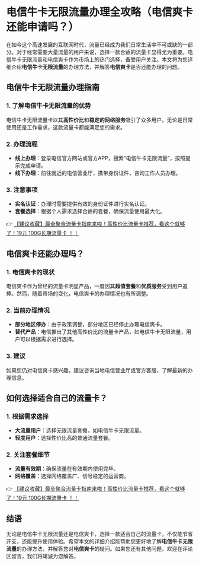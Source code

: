 # 电信牛卡无限流量办理全攻略（电信爽卡还能申请吗？）

在如今这个高速发展的互联网时代，流量已经成为我们日常生活中不可或缺的一部分。对于经常需要大量流量的用户来说，选择一款合适的流量卡显得尤为重要。电信牛卡无限流量和电信爽卡作为市场上的热门选择，备受用户关注。本文将为您详细介绍**电信牛卡无限流量**的办理方法，并解答**电信爽卡**是否还能办理的问题。

## 电信牛卡无限流量办理指南

### 1. 了解电信牛卡无限流量的优势
电信牛卡无限流量卡以其**高性价比**和**稳定的网络服务**吸引了众多用户。无论是日常使用还是工作需求，这款流量卡都能满足您的需求。

### 2. 办理流程
- **线上办理**：登录电信官方网站或官方APP，搜索“电信牛卡无限流量”，按照提示完成申请。
- **线下办理**：前往就近的电信营业厅，携带身份证件，咨询工作人员办理。

### 3. 注意事项
- **实名认证**：办理时需要提供有效的身份证件进行实名认证。
- **套餐选择**：根据个人需求选择合适的套餐，确保流量使用最大化。

👉 [【建议收藏】最全聚合流量卡指南来啦！高性价比流量卡推荐，看这个就够了！19元 100G长期流量卡 ！！](https://bit.ly/Liuliangka)

## 电信爽卡还能办理吗？

### 1. 电信爽卡的现状
电信爽卡作为曾经的流量卡明星产品，一度因其**超值套餐**和**优质服务**受到用户追捧。然而，随着市场的变化，电信爽卡的办理情况也有所调整。

### 2. 当前办理情况
- **部分地区停办**：由于政策调整，部分地区已经停止办理电信爽卡。
- **替代产品**：电信推出了其他高性价比的流量卡产品，如电信牛卡无限流量，用户可以根据需求进行选择。

### 3. 建议
如果您仍对电信爽卡感兴趣，建议咨询当地电信营业厅或官方客服，了解最新的办理信息。

## 如何选择适合自己的流量卡？

### 1. 根据需求选择
- **大流量用户**：选择无限流量套餐，如电信牛卡无限流量。
- **轻度用户**：选择性价比高的普通流量套餐。

### 2. 关注套餐细节
- **流量有效期**：确保流量在有效期内使用完毕。
- **网络覆盖**：选择网络覆盖广、信号稳定的运营商。

👉 [【建议收藏】最全聚合流量卡指南来啦！高性价比流量卡推荐，看这个就够了！19元 100G长期流量卡 ！！](https://bit.ly/Liuliangka)

## 结语

无论是电信牛卡无限流量还是电信爽卡，选择一款适合自己的流量卡，不仅能节省开支，还能提升使用体验。希望本文的详细介绍能帮助您更好地了解**电信牛卡无限流量**的办理方法，并解答您对**电信爽卡**的疑问。如果您还有其他问题，欢迎在评论区留言，我们将竭诚为您解答。